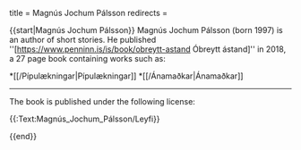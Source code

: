title = Magnús Jochum Pálsson
redirects =
>>>>

{{start|Magnús Jochum Pálsson}}
Magnús Jochum Pálsson (born 1997) is an author of short stories. He published ''[https://www.penninn.is/is/book/obreytt-astand Óbreytt ástand]'' in 2018, a 27 page book containing works such as: 

*[[/Pípulækningar|Pípulækningar]]
*[[/Ánamaðkar|Ánamaðkar]]

***

The book is published under the following license:

{{:Text:Magnús_Jochum_Pálsson/Leyfi}}

{{end}}